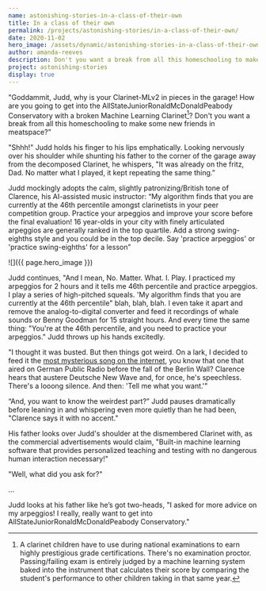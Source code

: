 ```yaml
---
name: astonishing-stories-in-a-class-of-their-own
title: In a class of their own
permalink: /projects/astonishing-stories/in-a-class-of-their-own/
date: 2020-11-02
hero_image: /assets/dynamic/astonishing-stories-in-a-class-of-their-own.jpg
author: amanda-reeves
description: Don't you want a break from all this homeschooling to make some new friends in meatspace?
project: astonishing-stories
display: true
---
```

"Goddammit, Judd, why is your Clarinet-MLv2 in pieces in the garage! How are you going to get into the AllStateJuniorRonaldMcDonaldPeabody Conservatory with a broken Machine Learning Clarinet[^1]? Don't you want a break from all this homeschooling to make some new friends in meatspace?”

"Shhh!" Judd holds his finger to his lips emphatically. Looking nervously over his shoulder while shunting his father to the corner of the garage away from the decomposed Clarinet, he whispers, "It was already on the fritz, Dad. No matter what I played, it kept repeating the same thing.”

Judd mockingly adopts the calm, slightly patronizing/British tone of Clarence, his AI-assisted music instructor:  “My algorithm finds that you are currently at the 46th percentile amongst clarinetists in your peer competition group. Practice your arpeggios and improve your score before the final evaluation! 16 year-olds in your city with finely articulated arpeggios are generally ranked in the top quartile. Add a strong swing-eighths style and you could be in the top decile. Say 'practice arpeggios' or 'practice swing-eighths' for a lesson”

![]({{ page.hero_image }})

Judd continues, "And I mean, No. Matter. What. I. Play. I practiced my arpeggios for 2 hours and it tells me 46th percentile and practice arpeggios. I play a series of high-pitched squeals. 'My algorithm finds that you are currently at the 46th percentile" blah, blah, blah. I even take it apart and remove the analog-to-digital converter and feed it recordings of whale sounds or Benny Goodman for 15 straight hours. And every time the same thing: "You're at the 46th percentile, and you need to practice your arpeggios." Judd throws up his hands excitedly.  

"I thought it was busted. But then things got weird. On a lark, I decided to feed it the [most mysterious song on the internet](https://www.rollingstone.com/music/music-features/most-mysterious-song-on-the-internet-885106/), you know that one that aired on German Public Radio before the fall of the Berlin Wall? Clarence hears that austere Deutsche New Wave and, for once, he's speechless. There's a looong silence. And then: 'Tell me what you want.'"

“And, you want to know the weirdest part?” Judd pauses dramatically before leaning in and whispering even more quietly than he had been, "Clarence says it with no accent."

His father looks over Judd's shoulder at the dismembered Clarinet with, as the commercial advertisements would claim, "Built-in machine learning software that provides personalized teaching and testing with no dangerous human interaction necessary!"

"Well, what did you ask for?"

...

Judd looks at his father like he’s got two-heads, "I asked for more advice on my arpeggios! I really, really want to get into AllStateJuniorRonaldMcDonaldPeabody Conservatory."

[^1]: A clarinet children have to use during national examinations to earn highly prestigious grade certifications. There's no examination proctor. Passing/failing exam is entirely judged by a machine learning system baked into the instrument that calculates their score by comparing the student's performance to other children taking in that same year.

[^2]: **Hygiene 3.0:** A post-pandemic hygiene 3.0 world, where people across all different types of relationships touch each other far less and generally keep a higher level of distance between one another. Personalised biotechnology continues to develop at a rapid rate as triggered by the pandemic, to serve the purpose of maintaining personal health/hygience. Social norms of a disciplinary nature develop around this.

[^3]: **Hyperpersonalised homeschooling kit:** A kit of hyper personalized learning tools based on quantified activity from the previous year. This could be subjects, training for specific activities etc. coincides with increase in homescholling.
